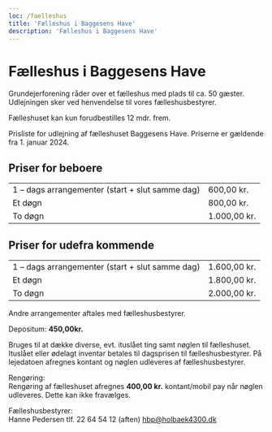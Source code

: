 ```yaml
---
loc: /faelleshus
title: 'Fælleshus i Baggesens Have'
description: 'Fælleshus i Baggesens Have'
---
```

# Fælleshus i Baggesens Have

Grundejerforening råder over et fælleshus med plads til ca. 50 gæster. Udlejningen sker ved henvendelse til vores fælleshusbestyrer.

Fælleshuset kan kun forudbestilles 12 mdr. frem.

Prisliste for udlejning af fælleshuset Baggesens Have.
Priserne er gældende fra 1. januar 2024.

## Priser for beboere

|                                                 |              |
|-------------------------------------------------|--------------|
| 1 – dags arrangementer (start + slut samme dag) | 600,00 kr.   |
| Et døgn                                         | 800,00 kr.   |
| To døgn                                         | 1.000,00 kr. |

## Priser for udefra kommende

|                                                 |              |
|-------------------------------------------------|--------------|
| 1 – dags arrangementer (start + slut samme dag) | 1.600,00 kr. |
| Et døgn                                         | 1.800,00 kr. |
| To døgn                                         | 2.000,00 kr. |


Andre arrangementer aftales med fælleshusbestyrer.

Depositum: **450,00kr.**

Bruges til at dække diverse, evt. ituslået ting samt nøglen til fælleshuset.
Ituslået eller ødelagt inventar betales til dagsprisen til fælleshusbestyrer.
På lejedatoen afregnes kontant og nøglen udleveres af fælleshusbestyrer.

Rengøring:  
Rengøring af fælleshuset afregnes **400,00 kr.** kontant/mobil pay når nøglen udleveres. Dette kan ikke fravælges.

Fælleshusbestyrer:  
Hanne Pedersen 			tlf. 22 64 54 12 (aften)
hbp@holbaek4300.dk